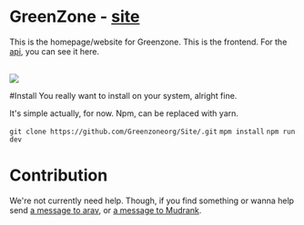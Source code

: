 


# GreenZone - [site](https://greenzone.vercel.app/)

This is the homepage/website for Greenzone. This is the frontend. For the [api](https://github.com/greenzoneorg/api), you can see it here.


<br>

<img src="https://pbs.twimg.com/media/E3FkBeSXoAgVuTN?format=jpg&name=large">

#Install
You really want to install on your system, alright fine.

It's simple actually, for now. Npm, can be replaced with yarn.

```git clone https://github.com/Greenzoneorg/Site/.git```
```mpm install```
```npm run dev```


# Contribution
We're not currently need help. Though, if you find something or wanna help send [a message to arav](https://twitter.com/heyarav), or [a message to Mudrank](https://twitter.com/mudrankgupta).

